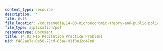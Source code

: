 ```yaml
---
content_type: resource
description: ''
file: null
file_location: /coursemedia/14-03-microeconomic-theory-and-public-policy-fall-2016/f482ae7a0e5872cd03aa91f3a12c47e8_MIT14_03F16_RecProb.pdf
file_type: application/pdf
resourcetype: Document
title: 14.03 F16 Recitation Practice Problems
uid: f482ae7a-0e58-72cd-03aa-91f3a12c47e8
---
```

